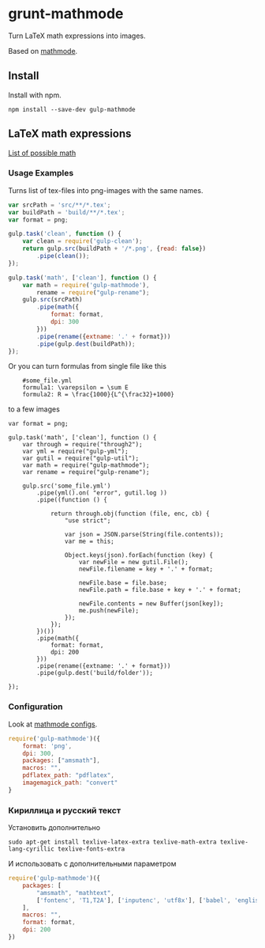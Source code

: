 # grunt-mathmode

Turn LaTeX math expressions into images.

Based on [mathmode](https://www.npmjs.com/package/mathmode).

## Install

Install with npm.

```
npm install --save-dev gulp-mathmode
```

## LaTeX math expressions

[List of possible math](http://en.wikibooks.org/wiki/LaTeX/Mathematics)

### Usage Examples

Turns list of tex-files into png-images with the same names.    

```js
var srcPath = 'src/**/*.tex';
var buildPath = 'build/**/*.tex';
var format = png;

gulp.task('clean', function () {
    var clean = require('gulp-clean');
    return gulp.src(buildPath + '/*.png', {read: false})
        .pipe(clean());
});

gulp.task('math', ['clean'], function () {
    var math = require('gulp-mathmode'),
        rename = require("gulp-rename");
    gulp.src(srcPath)
        .pipe(math({
            format: format,
            dpi: 300
        }))
        .pipe(rename({extname: '.' + format}))
        .pipe(gulp.dest(buildPath));
});
```

Or you can turn formulas from single file like this
 
```
    #some_file.yml
    formula1: \varepsilon = \sum E
    formula2: R = \frac{1000}{L^{\frac32}+1000}
```

to a few images

```
var format = png;

gulp.task('math', ['clean'], function () {
    var through = require("through2");
    var yml = require("gulp-yml");
    var gutil = require("gulp-util");
    var math = require("gulp-mathmode");
    var rename = require("gulp-rename");

    gulp.src('some_file.yml')
        .pipe(yml().on( "error", gutil.log ))
        .pipe((function () {

            return through.obj(function (file, enc, cb) {
                "use strict";

                var json = JSON.parse(String(file.contents));
                var me = this;

                Object.keys(json).forEach(function (key) {
                    var newFile = new gutil.File();
                    newFile.filename = key + '.' + format;

                    newFile.base = file.base;
                    newFile.path = file.base + key + '.' + format;
                    
                    newFile.contents = new Buffer(json[key]);
                    me.push(newFile);
                });
            });
        })())
        .pipe(math({
            format: format,
            dpi: 200
        }))
        .pipe(rename({extname: '.' + format}))
        .pipe(gulp.dest('build/folder'));

});
```

### Configuration

Look at [mathmode configs](https://www.npmjs.com/package/mathmode).

```js
require('gulp-mathmode')({
    format: 'png',
    dpi: 300,
    packages: ["amsmath"],
    macros: "",
    pdflatex_path: "pdflatex",
    imagemagick_path: "convert"
}
```

### Кириллица и русский текст

Установить дополнительно

```
sudo apt-get install texlive-latex-extra texlive-math-extra texlive-lang-cyrillic texlive-fonts-extra 
```

И использовать с дополнительными параметром

```js
require('gulp-mathmode')({
    packages: [
        "amsmath", "mathtext", 
        ['fontenc', 'T1,T2A'], ['inputenc', 'utf8x'], ['babel', 'english,russian']
    ],
    macros: "",
    format: format,
    dpi: 200
})
```

